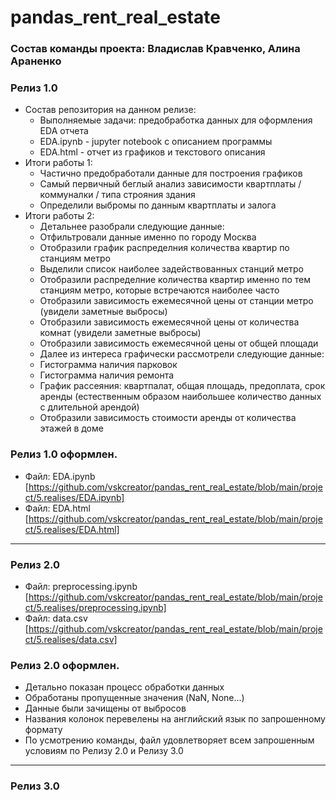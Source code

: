# pandas_rent_real_estate
### Cостав команды проекта: Владислав Кравченко, Алина Араненко
### Релиз 1.0
- Состав репозитория на данном релизе:
  - Выполняемые задачи: предобработка данных для оформления EDA отчета
  - EDA.ipynb - jupyter notebook с описанием программы
  - EDA.html - отчет из графиков и текстового описания
- Итоги работы 1:
  - Частично предобработали данные для построения графиков
  - Самый первичный беглый анализ зависимости квартплаты / коммуналки / типа строяния здания
  - Определили выбромы по данным квартплаты и залога
- Итоги работы 2:
  - Детальнее разобрали следующие данные:
  - Отфильтровали данные именно по городу Москва
  - Отобразили график распределния количества квартир по станциям метро
  - Выделили список наиболее задействованных станций метро
  - Отобразили распределние количества квартир именно по тем станциям метро, которые встречаются наиболее часто
  - Отобразили зависимость ежемесячной цены от станции метро (увидели заметные выбросы)
  - Отобразили зависимость ежемесячной цены от количества комнат (увидели заметные выбросы)
  - Отобразили зависимость ежемесячной цены от общей площади
  - Далее из интереса графически рассмотрели следующие данные:
  - Гистограмма наличия парковок
  - Гистограмма наличия ремонта
  - График рассеяния: квартпалат, общая площадь, предоплата, срок аренды (естественным образом наибольшее количество данных с длительной арендой)
  - Отобразили зависимость стоимости аренды от количества этажей в доме
### Релиз 1.0 оформлен.
 - Файл: EDA.ipynb [https://github.com/vskcreator/pandas_rent_real_estate/blob/main/project/5.realises/EDA.ipynb]
 - Файл: EDA.html [https://github.com/vskcreator/pandas_rent_real_estate/blob/main/project/5.realises/EDA.html]
-------
### Релиз 2.0
- Файл: preprocessing.ipynb [https://github.com/vskcreator/pandas_rent_real_estate/blob/main/project/5.realises/preprocessing.ipynb]
- Файл: data.csv [https://github.com/vskcreator/pandas_rent_real_estate/blob/main/project/5.realises/data.csv]
### Релиз 2.0 оформлен.
- Детально показан процесс обработки данных
- Обработаны пропущенные значения (NaN, None...)
- Данные были зачищены от выбросов
- Названия колонок перевелены на английский язык по запрошенному формату
- По усмотрению команды, файл удовлетворяет всем запрошенным условиям по Релизу 2.0 и Релизу 3.0
-------
### Релиз 3.0
